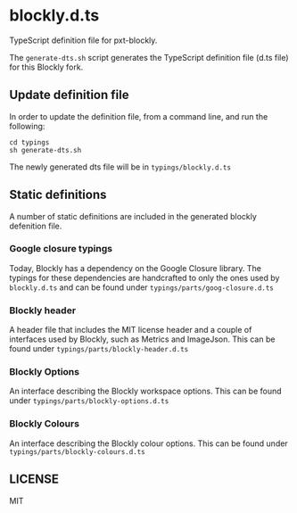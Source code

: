 
# blockly.d.ts

TypeScript definition file for pxt-blockly.

The ``generate-dts.sh`` script generates the TypeScript definition file (d.ts file) for this Blockly fork. 

## Update definition file

In order to update the definition file, from a command line, and run the following:

```
cd typings
sh generate-dts.sh
```

The newly generated dts file will be in ``typings/blockly.d.ts``


## Static definitions

A number of static definitions are included in the generated blockly defenition file. 

### Google closure typings
Today, Blockly has a dependency on the Google Closure library. The typings for these dependencies are handcrafted to only the ones used by ``blockly.d.ts`` and can be found under ``typings/parts/goog-closure.d.ts``

### Blockly header
A header file that includes the MIT license header and a couple of interfaces used by Blockly, such as Metrics and ImageJson. This can be found under ``typings/parts/blockly-header.d.ts``

### Blockly Options
An interface describing the Blockly workspace options. This can be found under ``typings/parts/blockly-options.d.ts``

### Blockly Colours
An interface describing the Blockly colour options. This can be found under ``typings/parts/blockly-colours.d.ts``

## LICENSE

MIT